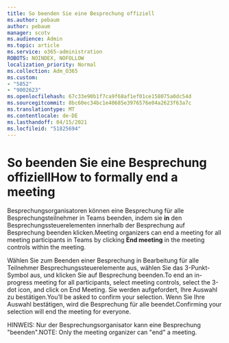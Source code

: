 ```yaml
---
title: So beenden Sie eine Besprechung offiziell
ms.author: pebaum
author: pebaum
manager: scotv
ms.audience: Admin
ms.topic: article
ms.service: o365-administration
ROBOTS: NOINDEX, NOFOLLOW
localization_priority: Normal
ms.collection: Adm_O365
ms.custom:
- "5852"
- "9002623"
ms.openlocfilehash: 67c33e90b1f7ca9f68af1ef01ce158075a0dc54d
ms.sourcegitcommit: 8bc60ec34bc1e40685e3976576e04a2623f63a7c
ms.translationtype: MT
ms.contentlocale: de-DE
ms.lasthandoff: 04/15/2021
ms.locfileid: "51825694"
---
```

# <a name="how-to-formally-end-a-meeting"></a><span data-ttu-id="37b48-102">So beenden Sie eine Besprechung offiziell</span><span class="sxs-lookup"><span data-stu-id="37b48-102">How to formally end a meeting</span></span>

<span data-ttu-id="37b48-103">Besprechungsorganisatoren können eine Besprechung für alle Besprechungsteilnehmer in Teams beenden, indem sie **in** den Besprechungssteuerelementen innerhalb der Besprechung auf Besprechung beenden klicken.</span><span class="sxs-lookup"><span data-stu-id="37b48-103">Meeting organizers can end a meeting for all meeting participants in Teams by clicking **End meeting** in the meeting controls within the meeting.</span></span>  

<span data-ttu-id="37b48-104">Wählen Sie zum Beenden einer Besprechung in Bearbeitung für alle Teilnehmer Besprechungssteuerelemente aus, wählen Sie das 3-Punkt-Symbol aus, und klicken Sie auf Besprechung beenden.</span><span class="sxs-lookup"><span data-stu-id="37b48-104">To end an in-progress meeting for all participants, select meeting controls, select the 3-dot icon, and click on End Meeting.</span></span> <span data-ttu-id="37b48-105">Sie werden aufgefordert, Ihre Auswahl zu bestätigen.</span><span class="sxs-lookup"><span data-stu-id="37b48-105">You’ll be asked to confirm your selection.</span></span> <span data-ttu-id="37b48-106">Wenn Sie Ihre Auswahl bestätigen, wird die Besprechung für alle beendet.</span><span class="sxs-lookup"><span data-stu-id="37b48-106">Confirming your selection will end the meeting for everyone.</span></span>

<span data-ttu-id="37b48-107">HINWEIS: Nur der Besprechungsorganisator kann eine Besprechung "beenden".</span><span class="sxs-lookup"><span data-stu-id="37b48-107">NOTE: Only the meeting organizer can "end" a meeting.</span></span>